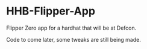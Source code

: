 # HHB-Flipper-App
Flipper Zero app for a hardhat that will be at Defcon.

Code to come later, some tweaks are still being made.
